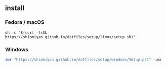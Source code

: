 ## install

### Fedora / macOS

```shell
sh -c "$(curl -fsSL https://shiomiyan.github.io/dotfiles/setup/linux/setup.sh)"
```

### Windows

```powershell
iwr "https://shiomiyan.github.io/dotfiles/setup/windows/Setup.ps1" -useb | iex
```
